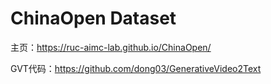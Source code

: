 # ChinaOpen Dataset

主页：https://ruc-aimc-lab.github.io/ChinaOpen/

GVT代码：https://github.com/dong03/GenerativeVideo2Text
